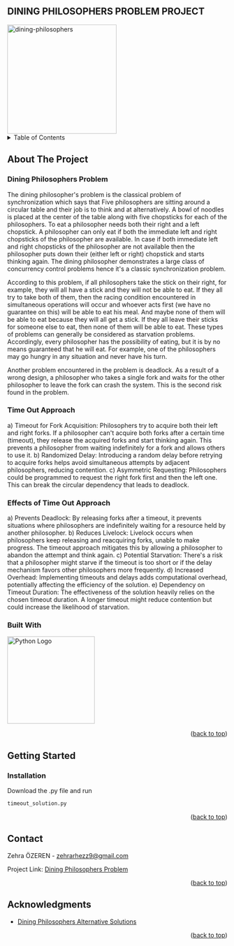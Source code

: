 ## DINING PHILOSOPHERS PROBLEM PROJECT
<img src="https://user-images.githubusercontent.com/61487831/125204793-2d29da00-e2a9-11eb-9a44-e0ba8d48bed1.gif" alt="dining-philosophers" width=250>


<!-- TABLE OF CONTENTS -->
<details>
  <summary>Table of Contents</summary>
  <ol>
    <li>
      <a href="#about-the-project">About The Project</a>
      <ul>
        <li><a href="#dining-philosophers-problem">Dining Philosophers Problem</a></li>
        <li><a href="#time-out-approach">Time Out Approach</a></li>
        <li><a href="#effects-of-time-out-approach">Effects of Time Out Approach</a></li>
        <li><a href="#built-with">Built With</a></li>
      </ul>
    </li>
    <li>
      <a href="#getting-started">Getting Started</a>
      <ul>
        <li><a href="#installation">Installation</a></li>
      </ul>
    </li>
    <li><a href="#contact">Contact</a></li>
    <li><a href="#acknowledgments">Acknowledgments</a></li>
  </ol>
</details>



<!-- ABOUT THE PROJECT -->
## About The Project

### Dining Philosophers Problem

The dining philosopher's problem is the classical problem of synchronization which says that Five philosophers are sitting around a circular table and their job is to think and at alternatively. A bowl of noodles is placed at the center of the table along with five chopsticks for each of the philosophers. To eat a philosopher needs both their right and a left chopstick. A philosopher can only eat if both the immediate left and right chopsticks of the philosopher are available. In case if both immediate left and right chopsticks of the philosopher are not available then the philosopher puts down their (either left or right) chopstick and starts thinking again. The dining philosopher demonstrates a large class of concurrency control problems hence it's a classic synchronization problem. 

According to this problem, if all philosophers take the stick on their right, for example, they will all have a stick and they will not be able to eat. If they all try to take both of them, then the racing condition encountered in simultaneous operations will occur and whoever acts first (we have no guarantee on this) will be able to eat his meal. And maybe none of them will be able to eat because they will all get a stick. If they all leave their sticks for someone else to eat, then none of them will be able to eat. These types of problems can generally be considered as starvation problems. Accordingly, every philosopher has the possibility of eating, but it is by no means guaranteed that he will eat. For example, one of the philosophers may go hungry in any situation and never have his turn. 

Another problem encountered in the problem is deadlock. As a result of a wrong design, a philosopher who takes a single fork and waits for the other philosopher to leave the fork can crash the system. This is the second risk found in the problem.


### Time Out Approach

a) Timeout for Fork Acquisition:
Philosophers try to acquire both their left and right forks. If a philosopher can't acquire both forks after a certain time (timeout), they release the acquired forks and start thinking again. This prevents a philosopher from waiting indefinitely for a fork and allows others to use it.
b) Randomized Delay:
Introducing a random delay before retrying to acquire forks helps avoid simultaneous attempts by adjacent philosophers, reducing contention.
c) Asymmetric Requesting:
Philosophers could be programmed to request the right fork first and then the left one. This can break the circular dependency that leads to deadlock.

### Effects of Time Out Approach

a) Prevents Deadlock:
By releasing forks after a timeout, it prevents situations where philosophers are indefinitely waiting for a resource held by another philosopher.
b) Reduces Livelock:
Livelock occurs when philosophers keep releasing and reacquiring forks, unable to make progress. The timeout approach mitigates this by allowing a philosopher to abandon the attempt and think again.
c) Potential Starvation:
There's a risk that a philosopher might starve if the timeout is too short or if the delay mechanism favors other philosophers more frequently.
d) Increased Overhead:
Implementing timeouts and delays adds computational overhead, potentially affecting the efficiency of the solution.
e) Dependency on Timeout Duration:
The effectiveness of the solution heavily relies on the chosen timeout duration. A longer timeout might reduce contention but could increase the likelihood of starvation.

### Built With

<!-- Embedded Python Logo -->
<img src="https://www.python.org/static/community_logos/python-logo-master-v3-TM-flattened.png" alt="Python Logo" width="200"/>

<p align="right">(<a href="#readme-top">back to top</a>)</p>



<!-- GETTING STARTED -->
## Getting Started

### Installation
Download the .py file and run
```sh
timeout_solution.py
```

<p align="right">(<a href="#readme-top">back to top</a>)</p>


<!-- CONTACT -->
## Contact

Zehra ÖZEREN - zehrarhezz9@gmail.com

Project Link: [Dining Philosophers Problem](https://github.com/zehrarhez/dining_philosophers/tree/main)

<p align="right">(<a href="#readme-top">back to top</a>)</p>



<!-- ACKNOWLEDGMENTS -->
## Acknowledgments

* [Dining Philosophers Alternative Solutions](https://bilgisayarkavramlari.com/2012/01/22/filozoflarin-aksam-yemegi-dining-philosophers/)

  

<p align="right">(<a href="#readme-top">back to top</a>)</p>




